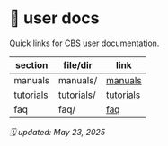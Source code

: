 # 👤 user docs

Quick links for CBS user documentation.

| section   | file/dir         | link                  |
|-----------|------------------|-----------------------|
| manuals   | manuals/         | [manuals](./manuals/) |
| tutorials | tutorials/       | [tutorials](./tutorials/) |
| faq       | faq/             | [faq](./faq/) |

_🗓️ updated: May 23, 2025_
